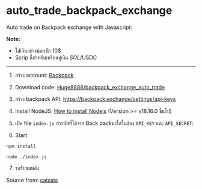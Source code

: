 # auto_trade_backpack_exchange


Auto trade on Backpack exchange with Javascript:


**Note:**
- ใส่เงินอย่างน้อยซัก 10$
- Scrip นี้สำหรับเหรียนคู่เงิน $SOL/$USDC

----------------------------
1. สร้าง account: [Backpack](https://backpack.exchange/refer/6b4b98ea-6382-43ef-b9da-8b764d13dbac)

2. Download code: [Huge8888/backpack_exchange_auto_trade](https://github.com/huge8888/backpack_exchange_auto_trade/archive/refs/heads/main.zip)

3. สร้าง backpack API: https://backpack.exchange/settings/api-keys


4. Install NodeJS: [How to install Nodejs](https://www.geeksforgeeks.org/installation-of-node-js-on-windows) (Version >= v18.16.0 ขึ้นไป) 

5. เปิด file ```index.js``` สำรหัสที่ได้จาก Back packมาใส่ในช้อง ```API_KEY``` และ ```API_SECRET```:


6. Start
```
npm install
```
```
node ./index.js
```

7. รอรับชมพลัง


Source from: [catsats](https://github.com/catsats)
